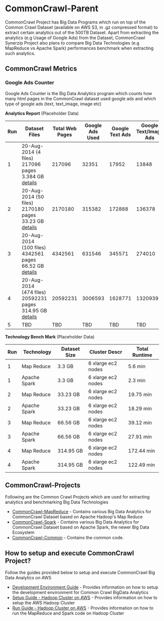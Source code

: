 CommonCrawl-Parent
=========

CommonCrawl Project has Big Data Programs which run on top of the Common Crawl Dataset (available on AWS S3, in .gz compressed format) to extract certain analytics out of the 500TB Dataset. Apart from extracting the analytics (e.g Usage of Google Ads) from the Dataset, CommonCrawl Synerzip Project also plans to compare Big Data Technologies (e.g MapReduce vs Apache Spark) performances benchmark when extracting such analytics.

CommonCrawl Metrics
-----

### Google Ads Counter
Google Ads Counter is the Big Data Analytics program which counts how many html pages in the CommonCrawl dataset used google ads and which type of google ads (text, text_image, image etc)

**Analytics Report** (Placeholder Data)

| Run | Dataset Files | Total Web Pages | Google Ads Used | Google Text Ads | Google Text/Image Ads | Google Image Ads |
|-----|---------------|-----------------|-----------------|-----------------|---------------------------|------------------|
| 1 |20-Aug-2014 (4 files) 217096 pages 3.384 GB [details](file-list/expt1.md) | 217096 | 32351 | 17952 | 13848 | 551 |
| 2 | 20-Aug-2014 (50 files) 2170180 pages 33.23 GB [details](file-list/expt2.md)| 2170180 | 315382 | 172888 | 136378 | 6116 | 
| 3 | 20-Aug-2014 (100 files) 4342561 pages 66.52 GB [details](file-list/expt3.md)| 4342561 | 631546 | 345571 | 274010 | 11965 | 
| 4 | 20-Aug-2014 (474 files) 20592231 pages 314.95 GB [details](file-list/expt4.md)| 20592231 | 3006593 | 1628771 | 1320939 | 56883 |
| 5 | TBD | TBD | TBD | TBD | TBD | TBD | 

**Technology Bench Mark** (Placeholder Data)
   
| Run | Technology | Dataset Size | Cluster Descr | Total Runtime |
|-----|------------|--------------|---------------|---------------|
| 1 | Map Reduce | 3.3 GB | 6 xlarge ec2 nodes| 5.6 min |
| 1 | Apache Spark | 3.3 GB | 6 xlarge ec2 nodes | 2.3 min |
| 2 | Map Reduce | 33.23 GB | 6 xlarge ec2 nodes| 19.75 min |
| 2 | Apache Spark | 33.23 GB | 6 xlarge ec2 nodes| 18.29 min |
| 3 | Map Reduce | 66.56 GB | 6 xlarge ec2 nodes | 39.12 min |   
| 3 | Apache Spark | 66.56 GB | 6 xlarge ec2 nodes | 27.91 min |
| 4 | Map Reduce | 314.95 GB | 6 xlarge ec2 nodes | 172.44 min | 
| 4 | Apache Spark | 314.95 GB | 6 xlarge ec2 nodes | 122.49 min | 

CommonCrawl-Projects
-----
Following are the Common Crawl Projects which are used for extracting analytics and benchmarking Big Data Technologies
* [CommonCrawl-MapReduce](http://github.com/synerzip/CommonCrawl-MapReduce) - Contains various Big Data Analytics for CommonCrawl Dataset based on Apache Hadoop's Map Reduce
* [CommonCrawl-Spark](http://github.com/synerzip/CommonCrawl-Spark) - Contains various Big Data Analytics for CommonCrawl Dataset based on Apache Spark, the newer Big Data Ecosystem
* [CommonCrawl-Common](http://github.com/synerzip/CommonCrawl-Common) - Contains the common code.


How to setup and execute CommonCrawl Project?
-----
Follow the guides provided below to setup and execute CommonCrawl Big Data Analytics on AWS 

* [Development Environment Guide](http://github.com/synerzip/CommonCrawl-Parent/blob/master/dev_env_setup.md) - Provides information on how to setup the development environment for Common Crawl BigData Analytics
* [Setup Guide - Hadoop Cluster on AWS](http://github.com/synerzip/CommonCrawl-Parent/blob/master/aws_setup.md) - Provides information on how to setup the AWS Hadoop Cluster
* [Run Guide - Hadoop Cluster on AWS](http://github.com/synerzip/CommonCrawl-Parent/blob/master/execute_on_aws.md) - Provides information on how to run the MapReduce and Spark code on Hadoop Cluster

